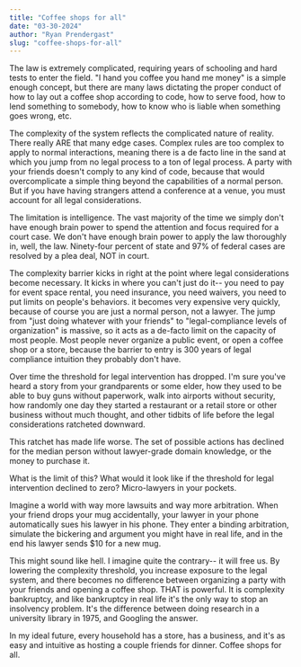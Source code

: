 ```yaml
---
title: "Coffee shops for all"
date: "03-30-2024"
author: "Ryan Prendergast"
slug: "coffee-shops-for-all"
---
```


The law is extremely complicated, requiring years of schooling and hard tests to enter the field. "I hand you coffee you hand me money" is a simple enough concept, but there are many laws dictating the proper conduct of how to lay out a coffee shop according to code, how to serve food, how to lend something to somebody, how to know who is liable when something goes wrong, etc.

The complexity of the system reflects the complicated nature of reality. There really ARE that many edge cases. Complex rules are too complex to apply to normal interactions, meaning there is a de facto line in the sand at which you jump from no legal process to a ton of legal process. A party with your friends doesn't comply to any kind of code, because that would overcomplicate a simple thing beyond the capabilities of a normal person. But if you have having strangers attend a conference at a venue, you must account for all legal considerations.

The limitation is intelligence. The vast majority of the time we simply don't have enough brain power to spend the attention and focus required for a court case. We don't have enough brain power to apply the law thoroughly in, well, the law. Ninety-four percent of state and 97% of federal cases are resolved by a plea deal, NOT in court.

The complexity barrier kicks in right at the point where legal considerations become necessary. It kicks in where you can't just do it-- you need to pay for event space rental, you need insurance, you need waivers, you need to put limits on people's behaviors. it becomes very expensive very quickly, because of course you are just a normal person, not a lawyer. The jump from "just doing whatever with your friends" to "legal-compliance levels of organization" is massive, so it acts as a de-facto limit on the capacity of most people. Most people never organize a public event, or open a coffee shop or a store, because the barrier to entry is 300 years of legal compliance intuition they probably don't have.

Over time the threshold for legal intervention has dropped. I'm sure you've heard a story from your grandparents or some elder, how they used to be able to buy guns without paperwork, walk into airports without security, how randomly one day they started a restaurant or a retail store or other business without much thought, and other tidbits of life before the legal considerations ratcheted downward.

This ratchet has made life worse. The set of possible actions has declined for the median person without lawyer-grade domain knowledge, or the money to purchase it.

What is the limit of this? What would it look like if the threshold for legal intervention declined to zero? Micro-lawyers in your pockets.

Imagine a world with way more lawsuits and way more arbitration. When your friend drops your mug accidentally, your lawyer in your phone automatically sues his lawyer in his phone. They enter a binding arbitration, simulate the bickering and argument you might have in real life, and in the end his lawyer sends $10 for a new mug.

This might sound like hell. I imagine quite the contrary-- it will free us. By lowering the complexity threshold, you increase exposure to the legal system, and there becomes no difference between organizing a party with your friends and opening a coffee shop. THAT is powerful. It is complexity bankruptcy, and like bankruptcy in real life it's the only way to stop an insolvency problem. It's the difference between doing research in a university library in 1975, and Googling the answer.

In my ideal future, every household has a store, has a business, and it's as easy and intuitive as hosting a couple friends for dinner. Coffee shops for all.
